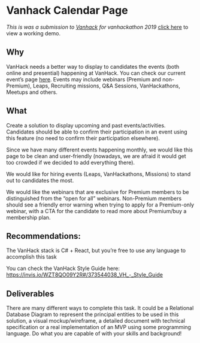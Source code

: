 # Vanhack Calendar Page
*This is was a submission to [Vanhack](https://www.vanhack.com/[) for vanhackathon 2019*
[click here](https://vanhack-calendar-b86f3.firebaseapp.com) to view a working
demo.

## Why
VanHack needs a better way to display to candidates the events (both online and presential) happening at VanHack. You can check our current event’s page [here](https://vanhack.com/platform/#/events). Events may include webinars (Premium and non-Premium), Leaps, Recruiting missions, Q&A Sessions, VanHackathons, Meetups and others.


## What
Create a solution to display upcoming and past events/activities. Candidates should be able to confirm their participation in an event using this feature (no need to confirm their participation elsewhere).

Since we have many different events happening monthly, we would like this page to be clean and user-friendly (nowadays, we are afraid it would get too crowded if we decided to add everything there).

We would like for hiring events (Leaps, VanHackathons, Missions) to stand out to candidates the most.

We would like the webinars that are exclusive for Premium members to be distinguished from the “open for all” webinars. Non-Premium members should see a friendly error warning when trying to apply for a Premium-only webinar, with a CTA for the candidate to read more about Premium/buy a membership plan.

## Recommendations:
The VanHack stack is C# + React, but you’re free to use any language to accomplish this task

You can check the VanHack Style Guide here:
https://invis.io/WZT8QO09Y2R#/373544038_VH_-_Style_Guide

## Deliverables
There are many different ways to complete this task. It could be a Relational Database Diagram to represent the principal entities to be used in this solution, a visual mockup/wireframe, a detailed document with technical specification or a real implementation of an MVP using some programming language. Do what you are capable of with your skills and background!


